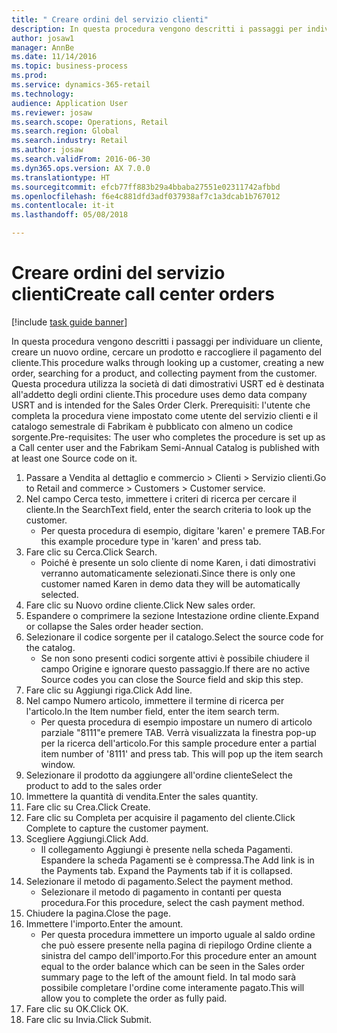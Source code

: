 ```yaml
--- 
title: " Creare ordini del servizio clienti"
description: In questa procedura vengono descritti i passaggi per individuare un cliente, creare un nuovo ordine, cercare un prodotto e raccogliere il pagamento del cliente.
author: josaw1
manager: AnnBe
ms.date: 11/14/2016
ms.topic: business-process
ms.prod: 
ms.service: dynamics-365-retail
ms.technology: 
audience: Application User
ms.reviewer: josaw
ms.search.scope: Operations, Retail
ms.search.region: Global
ms.search.industry: Retail
ms.author: josaw
ms.search.validFrom: 2016-06-30
ms.dyn365.ops.version: AX 7.0.0
ms.translationtype: HT
ms.sourcegitcommit: efcb77ff883b29a4bbaba27551e02311742afbbd
ms.openlocfilehash: f6e4c881dfd3adf037938af7c1a3dcab1b767012
ms.contentlocale: it-it
ms.lasthandoff: 05/08/2018

---
```

# <a name="create-call-center-orders"></a><span data-ttu-id="37450-103"> Creare ordini del servizio clienti</span><span class="sxs-lookup"><span data-stu-id="37450-103">Create call center orders</span></span>

[!include [task guide banner](../includes/task-guide-banner.md)]

<span data-ttu-id="37450-104">In questa procedura vengono descritti i passaggi per individuare un cliente, creare un nuovo ordine, cercare un prodotto e raccogliere il pagamento del cliente.</span><span class="sxs-lookup"><span data-stu-id="37450-104">This procedure walks through looking up a customer, creating a new order, searching for a product, and collecting payment from the customer.</span></span> <span data-ttu-id="37450-105">Questa procedura utilizza la società di dati dimostrativi USRT ed è destinata all'addetto degli ordini cliente.</span><span class="sxs-lookup"><span data-stu-id="37450-105">This procedure uses demo data company USRT and is intended for the Sales Order Clerk.</span></span> <span data-ttu-id="37450-106">Prerequisiti: l'utente che completa la procedura viene impostato come utente del servizio clienti e il catalogo semestrale di Fabrikam è pubblicato con almeno un codice sorgente.</span><span class="sxs-lookup"><span data-stu-id="37450-106">Pre-requisites:  The user who completes the procedure is set up as a Call center user and the Fabrikam Semi-Annual Catalog is published with at least one Source code on it.</span></span>

1. <span data-ttu-id="37450-107">Passare a Vendita al dettaglio e commercio > Clienti > Servizio clienti.</span><span class="sxs-lookup"><span data-stu-id="37450-107">Go to Retail and commerce > Customers > Customer service.</span></span>
2. <span data-ttu-id="37450-108">Nel campo Cerca testo, immettere i criteri di ricerca per cercare il cliente.</span><span class="sxs-lookup"><span data-stu-id="37450-108">In the SearchText field, enter the search criteria to look up the customer.</span></span>
    * <span data-ttu-id="37450-109">Per questa procedura di esempio, digitare 'karen' e premere TAB.</span><span class="sxs-lookup"><span data-stu-id="37450-109">For this example procedure type in 'karen' and press tab.</span></span>  
3. <span data-ttu-id="37450-110">Fare clic su Cerca.</span><span class="sxs-lookup"><span data-stu-id="37450-110">Click Search.</span></span>
    * <span data-ttu-id="37450-111">Poiché è presente un solo cliente di nome Karen, i dati dimostrativi verranno automaticamente selezionati.</span><span class="sxs-lookup"><span data-stu-id="37450-111">Since there is only one customer named Karen in demo data they will be automatically selected.</span></span>  
4. <span data-ttu-id="37450-112">Fare clic su Nuovo ordine cliente.</span><span class="sxs-lookup"><span data-stu-id="37450-112">Click New sales order.</span></span>
5. <span data-ttu-id="37450-113">Espandere o comprimere la sezione Intestazione ordine cliente.</span><span class="sxs-lookup"><span data-stu-id="37450-113">Expand or collapse the Sales order header section.</span></span>
6. <span data-ttu-id="37450-114">Selezionare il codice sorgente per il catalogo.</span><span class="sxs-lookup"><span data-stu-id="37450-114">Select the source code for the catalog.</span></span>
    * <span data-ttu-id="37450-115">Se non sono presenti codici sorgente attivi è possibile chiudere il campo Origine e ignorare questo passaggio.</span><span class="sxs-lookup"><span data-stu-id="37450-115">If there are no active Source codes you can close the Source field and skip this step.</span></span>  
7. <span data-ttu-id="37450-116">Fare clic su Aggiungi riga.</span><span class="sxs-lookup"><span data-stu-id="37450-116">Click Add line.</span></span>
8. <span data-ttu-id="37450-117">Nel campo Numero articolo, immettere il termine di ricerca per l'articolo.</span><span class="sxs-lookup"><span data-stu-id="37450-117">In the Item number field, enter the item search term.</span></span>
    * <span data-ttu-id="37450-118">Per questa procedura di esempio impostare un numero di articolo parziale "8111"e premere TAB. Verrà visualizzata la finestra pop-up per la ricerca dell'articolo.</span><span class="sxs-lookup"><span data-stu-id="37450-118">For this sample procedure enter a partial item number of '8111' and press tab. This will pop up the item search window.</span></span>  
9. <span data-ttu-id="37450-119">Selezionare il prodotto da aggiungere all'ordine cliente</span><span class="sxs-lookup"><span data-stu-id="37450-119">Select the product to add to the sales order</span></span>
10. <span data-ttu-id="37450-120">Immettere la quantità di vendita.</span><span class="sxs-lookup"><span data-stu-id="37450-120">Enter the sales quantity.</span></span>
11. <span data-ttu-id="37450-121">Fare clic su Crea.</span><span class="sxs-lookup"><span data-stu-id="37450-121">Click Create.</span></span>
12. <span data-ttu-id="37450-122">Fare clic su Completa per acquisire il pagamento del cliente.</span><span class="sxs-lookup"><span data-stu-id="37450-122">Click Complete to capture the customer payment.</span></span>
13. <span data-ttu-id="37450-123">Scegliere Aggiungi.</span><span class="sxs-lookup"><span data-stu-id="37450-123">Click Add.</span></span>
    * <span data-ttu-id="37450-124">Il collegamento Aggiungi è presente nella scheda Pagamenti. Espandere la scheda Pagamenti se è compressa.</span><span class="sxs-lookup"><span data-stu-id="37450-124">The Add link is in the Payments tab. Expand the Payments tab if it is collapsed.</span></span>  
14. <span data-ttu-id="37450-125">Selezionare il metodo di pagamento.</span><span class="sxs-lookup"><span data-stu-id="37450-125">Select the payment method.</span></span>
    * <span data-ttu-id="37450-126">Selezionare il metodo di pagamento in contanti per questa procedura.</span><span class="sxs-lookup"><span data-stu-id="37450-126">For this procedure, select the cash payment method.</span></span>  
15. <span data-ttu-id="37450-127">Chiudere la pagina.</span><span class="sxs-lookup"><span data-stu-id="37450-127">Close the page.</span></span>
16. <span data-ttu-id="37450-128">Immettere l'importo.</span><span class="sxs-lookup"><span data-stu-id="37450-128">Enter the amount.</span></span>
    * <span data-ttu-id="37450-129">Per questa procedura immettere un importo uguale al saldo ordine che può essere presente nella pagina di riepilogo Ordine cliente a sinistra del campo dell'importo.</span><span class="sxs-lookup"><span data-stu-id="37450-129">For this procedure enter an amount equal to the order balance which can be seen in the Sales order summary page to the left of the amount field.</span></span> <span data-ttu-id="37450-130">In tal modo sarà possibile completare l'ordine come interamente pagato.</span><span class="sxs-lookup"><span data-stu-id="37450-130">This will allow you to complete the order as fully paid.</span></span>  
17. <span data-ttu-id="37450-131">Fare clic su OK.</span><span class="sxs-lookup"><span data-stu-id="37450-131">Click OK.</span></span>
18. <span data-ttu-id="37450-132">Fare clic su Invia.</span><span class="sxs-lookup"><span data-stu-id="37450-132">Click Submit.</span></span>


